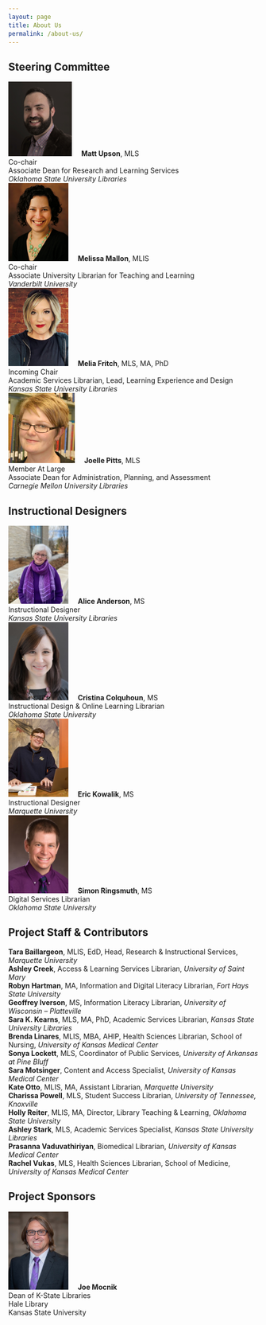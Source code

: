 ```yaml
---
layout: page
title: About Us
permalink: /about-us/
---
```


<div class="entry-content" itemprop="articleBody">
    <div class="title">
        <h2>Steering Committee</h2>
    </div>
    <div class="contentbox">
        <div class="grid-container">
            <div class="grid-row1col1">
                <img decoding="async" style="width: 128px; height: 150px; margin-right: 15px;" src="/assets/images/Upson__Matt.png" alt="Matt Upson">
                <b>Matt Upson</b>, MLS <br> Co-chair <br> Associate Dean for Research and Learning Services <br>
                <em>Oklahoma State University Libraries</em>
            </div>
            <div class="grid-row1col2">
                <img decoding="async" style="width: 121px; height: 157px; margin-right: 15px;" src="/assets/images/Mallon_Melissa.png" alt="Melissa Mallon">
                <b>Melissa Mallon</b>, MLIS <br> Co-chair <br> Associate University Librarian for Teaching and Learning <br>
                <em>Vanderbilt University</em>
            </div>
            <div class="grid-row2col1">
                <img decoding="async" style="width: 121px; height: 157px; margin-right: 15px;" src="/assets/images/Melia_Fritch290x375.jpg" alt="Melia Fritch">
                <b>Melia Fritch</b>, MLS, MA, PhD <br> Incoming Chair <br> Academic Services Librarian, Lead, Learning Experience and Design <br>
                <em>Kansas State University Libraries</em>
            </div>
            <div class="grid-row2col2">
                <img decoding="async" style="width: 134px; height: 141px; margin-right: 15px;" src="/assets/images/Joelle-Pitts.jpg" alt="Joelle Pitts">
                <b>Joelle Pitts</b>, MLS <br> Member At Large <br> Associate Dean for Administration, Planning, and Assessment <br>
                <em>Carnegie Mellon University Libraries</em>
            </div>
            <div></div>
        </div>
    </div>
    <div class="title">
        <h2>Instructional Designers</h2>
    </div>
    <div class="contentbox">
        <div class="grid-container">
            <div class="grid-row1col1">
                <img decoding="async" style="width: 121px; height: 157px; margin-right: 15px;" src="/assets/images/alice_anderson.jpg" alt="Alice Anderson">
                <b>Alice Anderson</b>, MS <br> Instructional Designer <br>
                <em>Kansas State University Libraries</em>
            </div>
            <div class="grid-row1col2">
                <img decoding="async" style="width: 121px; height: 157px; margin-right: 15px;" src="/assets/images/Cristina_Colquhoun.jpg" alt="Cristina Colquhoun">
                <b>Cristina Colquhoun</b>, MS <br> Instructional Design &amp; Online Learning Librarian <br>
                <em>Oklahoma State University</em>
            </div>
            <div class="grid-row2col1">
                <img decoding="async" style="width: 121px; height: 157px; margin-right: 15px;" src="/assets/images/eric_kowalik.jpg" alt="Eric Kowalik">
                <b>Eric Kowalik</b>, MS <br> Instructional Designer <br>
                <em>Marquette University</em>
            </div>
            <div class="grid-row2col2">
                <img decoding="async" style="width: 121px; height: 157px; margin-right: 15px;" src="/assets/images/Simon_Ringsmuth.jpg" alt="Simon Ringsmuth">
                <b>Simon Ringsmuth</b>, MS <br> Digital Services Librarian <br>
                <em>Oklahoma State University</em>
            </div>
        </div>
    </div>
    <div class="title">
        <h2>Project Staff &amp; Contributors</h2>
    </div>
    <div class="contentbox">
        <p class="spacedout">
            <b>Tara Baillargeon</b>, MLIS, EdD, Head, Research &amp; Instructional Services, <em>Marquette University</em>
            <br>
            <b>Ashley Creek</b>, Access &amp; Learning Services Librarian, <em>University of Saint Mary</em>
            <br>
            <b>Robyn Hartman</b>, MA, Information and Digital Literacy Librarian, <em>Fort Hays State University</em>
            <br>
            <b>Geoffrey Iverson</b>, MS, Information Literacy Librarian, <em>University of Wisconsin – Platteville</em>
            <br>
            <b>Sara K. Kearns</b>, MLS, MA, PhD, Academic Services Librarian, <em>Kansas State University Libraries</em>
            <br>
            <b>Brenda Linares</b>, MLIS, MBA, AHIP, Health Sciences Librarian, School of Nursing, <em>University of Kansas Medical Center</em>
            <br>
            <b>Sonya Lockett</b>, MLS, Coordinator of Public Services, <em>University of Arkansas at Pine Bluff</em>
            <br>
            <b>Sara Motsinger</b>, Content and Access Specialist, <em>University of Kansas Medical Center</em>
            <br>
            <b>Kate Otto</b>, MLIS, MA, Assistant Librarian, <em>Marquette University</em>
            <br>
            <b>Charissa Powell</b>, MLS, Student Success Librarian, <em>University of Tennessee, Knoxville</em>
            <br>
            <b>Holly Reiter</b>, MLIS, MA, Director, Library Teaching &amp; Learning, <em>Oklahoma State University</em>
            <br>
            <b>Ashley Stark</b>, MLS, Academic Services Specialist, <em>Kansas State University Libraries</em>
            <br>
            <b>Prasanna Vaduvathiriyan</b>, Biomedical Librarian, <em>University of Kansas Medical Center</em>
            <br>
            <b>Rachel Vukas</b>, MLS, Health Sciences Librarian, School of Medicine, <em>University of Kansas Medical Center</em>
        </p>
    </div>
    <div class="title">
        <h2>Project Sponsors</h2>
    </div>
    <div class="contentbox">
        <div class="grid-container">
            <div class="grid-row1col1">
                <img decoding="async" style="width: 121px; height: 157px; margin-right: 15px;" src="/assets/images/joe_mocnik.jpg" alt="Joe Mocnik">
                <b>Joe Mocnik</b>
                <br> Dean of K-State Libraries <br> Hale Library <br> Kansas State University
            </div>
        </div>
    </div>
</div>
